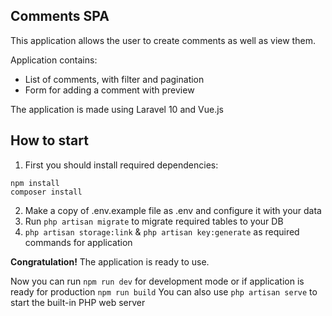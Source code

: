 ## Comments SPA

This application allows the user to create comments as well as view them.

Application contains:
- List of comments, with filter and pagination
- Form for adding a comment with preview

The application is made using Laravel 10 and Vue.js

## How to start

1. First you should install required dependencies:
```shell
npm install
composer install
```
2. Make a copy of .env.example file as .env and configure it with your data
3. Run ```php artisan migrate``` to migrate required tables to your DB
4.  ``` php artisan storage:link ``` & ```php artisan key:generate``` as required commands for application
   
**Congratulation!** The application is ready to use.

Now you can run ```npm run dev``` for development mode or if application is ready for production ```npm run build```
You can also use ```php artisan serve``` to start the built-in PHP web server

